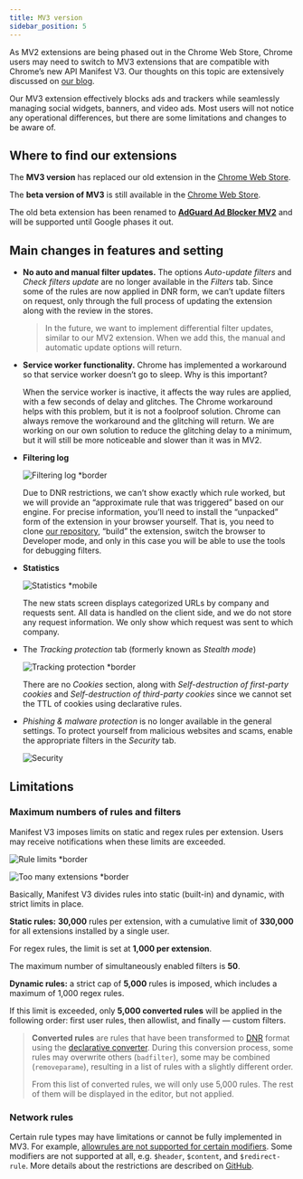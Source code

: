 ```yaml
---
title: MV3 version
sidebar_position: 5
---
```


As MV2 extensions are being phased out in the Chrome Web Store, Chrome users may need to switch to MV3 extensions that are compatible with Chrome’s new API Manifest V3. Our thoughts on this topic are extensively discussed on [our blog](https://adguard.com/en/blog/tag/manifest-v3.html).

Our MV3 extension effectively blocks ads and trackers while seamlessly managing social widgets, banners, and video ads. Most users will not notice any operational differences, but there are some limitations and changes to be aware of.

## Where to find our extensions

The **MV3 version** has replaced our old extension in the [Chrome Web Store](https://chromewebstore.google.com/detail/adguard-adblocker/bgnkhhnnamicmpeenaelnjfhikgbkllg).

The **beta version of MV3** is still available in the [Chrome Web Store](https://chromewebstore.google.com/detail/adguard-adblocker-mv3-exp/apjcbfpjihpedihablmalmbbhjpklbdf).

The old beta extension has been renamed to [**AdGuard Ad Blocker MV2**](https://chromewebstore.google.com/detail/adguard-adblocker-beta/gfggjaccafhcbfogfkogggoepomehbjl) and will be supported until Google phases it out.

## Main changes in features and setting

- **No auto and manual filter updates.** The options *Auto-update filters* and *Check filters update* are no longer available in the *Filters* tab. Since some of the rules are now applied in DNR form, we can’t update filters on request, only through the full process of updating the extension along with the review in the stores.

  > In the future, we want to implement differential filter updates, similar to our MV2 extension. When we add this, the manual and automatic update options will return.

- **Service worker functionality.** Chrome has implemented a workaround so that service worker doesn’t go to sleep. Why is this important?

   When the service worker is inactive, it affects the way rules are applied, with a few seconds of delay and glitches. The Chrome workaround helps with this problem, but it is not a foolproof solution. Chrome can always remove the workaround and the glitching will return. We are working on our own solution to reduce the glitching delay to a minimum, but it will still be more noticeable and slower than it was in MV2.

- **Filtering log**

  ![Filtering log *border](https://cdn.adtidy.org/content/blog/new/log.png)

  Due to DNR restrictions, we can’t show exactly which rule worked, but we will provide an “approximate rule that was triggered” based on our engine. For precise information, you’ll need to install the “unpacked” form of the extension in your browser yourself. That is, you need to clone [our repository](https://github.com/AdguardTeam/AdguardBrowserExtension/tree/v5.0), “build” the extension, switch the browser to Developer mode, and only in this case you will be able to use the tools for debugging filters.

- **Statistics**

  ![Statistics *mobile](https://cdn.adtidy.org/content/blog/new/stats.png)

  The new stats screen displays categorized URLs by company and requests sent. All data is handled on the client side, and we do not store any request information. We only show which request was sent to which company.

- The *Tracking protection* tab (formerly known as *Stealth mode*)

  ![Tracking protection *border](https://cdn.adtidy.org/content/blog/new/tracking_screen.png)

  There are no *Cookies* section, along with *Self-destruction of first-party cookies* and *Self-destruction of third-party cookies* since we cannot set the TTL of cookies using declarative rules.

- *Phishing & malware protection* is no longer available in the general settings. To protect yourself from malicious websites and scams, enable the appropriate filters in the *Security* tab.

  ![Security](https://cdn.adtidy.org/content/blog/new/security.png)

## Limitations

### Maximum numbers of rules and filters

Manifest V3 imposes limits on static and regex rules per extension. Users may receive notifications when these limits are exceeded.

![Rule limits *border](https://cdn.adtidy.org/content/blog/new/rulelimits.png)

![Too many extensions *border](https://cdn.adtidy.org/content/blog/new/other_extension.png)

Basically, Manifest V3 divides rules into static (built-in) and dynamic, with strict limits in place.

**Static rules:** **30,000** rules per extension, with a cumulative limit of **330,000** for all extensions installed by a single user.

For regex rules, the limit is set at **1,000 per extension**.

The maximum number of simultaneously enabled filters is **50**.

**Dynamic rules:** a strict cap of **5,000** rules is imposed, which includes a maximum of 1,000 regex rules.

  If this limit is exceeded, only **5,000 converted rules** will be applied in the following order: first user rules, then allowlist, and finally — custom filters.

> **Converted rules** are rules that have been transformed to [DNR](https://developer.chrome.com/docs/extensions/reference/api/declarativeNetRequest#build-rules) format using the [declarative converter](https://github.com/AdguardTeam/tsurlfilter/tree/master/packages/tsurlfilter/src/rules/declarative-converter). During this conversion process, some rules may overwrite others (`badfilter`), some may be combined (`removeparame`), resulting in a list of rules with a slightly different order.
>
> From this list of converted rules, we will only use 5,000 rules. The rest of them will be displayed in the editor, but not applied.

### Network rules

Certain rule types may have limitations or cannot be fully implemented in MV3. For example, [allowrules are not supported for certain modifiers](https://github.com/AdguardTeam/tsurlfilter/tree/master/packages/tsurlfilter/src/rules/declarative-converter#allowrules). Some modifiers are not supported at all, e.g. `$header`, `$content`, and `$redirect-rule`. More details about the restrictions are described on [GitHub](https://github.com/AdguardTeam/tsurlfilter/tree/master/packages/tsurlfilter/src/rules/declarative-converter#readme).
